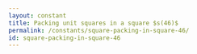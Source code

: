 ```yaml
---
layout: constant
title: Packing unit squares in a square $s(46)$
permalink: /constants/square-packing-in-square-46/
id: square-packing-in-square-46
---
```

